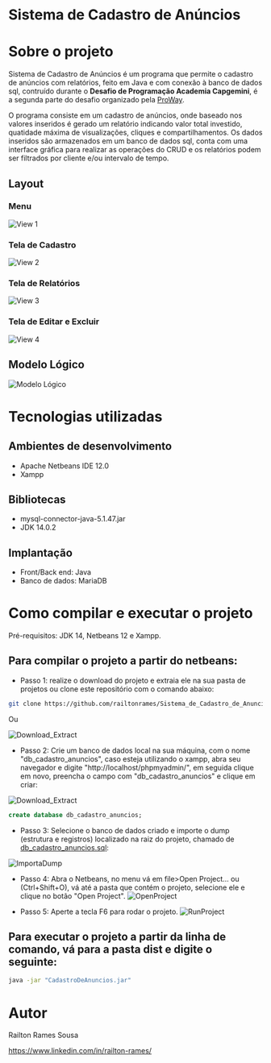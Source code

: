 # Sistema de Cadastro de Anúncios

# Sobre o projeto

Sistema de Cadastro de Anúncios é um programa que permite o cadastro de anúncios com relatórios, feito em Java e com conexão à banco de dados sql, contruído durante o **Desafio de Programação Academia Capgemini**, é a segunda parte do desafio organizado pela [ProWay](https://www.proway.com.br/academiatecnicacapgeminidesafio "Site do Desafio").

O programa consiste em um cadastro de anúncios, onde baseado nos valores inseridos é gerado um relatório indicando valor total investido, quatidade máxima de visualizações, cliques e compartilhamentos. Os dados inseridos são armazenados em um banco de dados sql, conta com uma interface gráfica para realizar as operações do CRUD e os relatórios podem ser filtrados por cliente e/ou intervalo de tempo.

## Layout
### Menu
![View 1](https://github.com/railtonrames/Sistema_de_Cadastro_de_Anuncios/blob/master/assets/View_Menu.PNG)
### Tela de Cadastro
![View 2](https://github.com/railtonrames/Sistema_de_Cadastro_de_Anuncios/blob/master/assets/View_Cadastrar_Ex.PNG)
### Tela de Relatórios
![View 3](https://github.com/railtonrames/Sistema_de_Cadastro_de_Anuncios/blob/master/assets/View_Relatorios_Ex.PNG)
### Tela de Editar e Excluir
![View 4](https://github.com/railtonrames/Sistema_de_Cadastro_de_Anuncios/blob/master/assets/View_Editar-Excluir.PNG)

## Modelo Lógico
![Modelo Lógico](https://github.com/railtonrames/Sistema_de_Cadastro_de_Anuncios/blob/master/assets/L%C3%B3gico_Cadastro_de_Anuncios.png)

# Tecnologias utilizadas
## Ambientes de desenvolvimento
- Apache Netbeans IDE 12.0
- Xampp
## Bibliotecas
- mysql-connector-java-5.1.47.jar
- JDK 14.0.2
## Implantação
- Front/Back end: Java
- Banco de dados: MariaDB

# Como compilar e executar o projeto
Pré-requisitos: JDK 14, Netbeans 12 e Xampp.

## Para compilar o projeto a partir do netbeans:
- Passo 1: realize o download do projeto e extraia ele na sua pasta de projetos ou clone este repositório com o comando abaixo: 

```bash
git clone https://github.com/railtonrames/Sistema_de_Cadastro_de_Anuncios.git
```
Ou

![Download_Extract](https://github.com/railtonrames/Sistema_de_Cadastro_de_Anuncios/blob/master/assets/Download_Extract.png)

- Passo 2: Crie um banco de dados local na sua máquina, com o nome "db_cadastro_anuncios", caso esteja utilizando o xampp, abra seu navegador e digite "http://localhost/phpmyadmin/", em seguida clique em novo, preencha o campo com "db_cadastro_anuncios" e clique em criar:

![Download_Extract](https://github.com/railtonrames/Sistema_de_Cadastro_de_Anuncios/blob/master/assets/CriaBD_Local.png)

```sql
create database db_cadastro_anuncios;
```

- Passo 3: Selecione o banco de dados criado e importe o dump (estrutura e registros) localizado na raiz do projeto, chamado de [db_cadastro_anuncios.sql](https://github.com/railtonrames/Sistema_de_Cadastro_de_Anuncios/blob/master/db_cadastro_anuncios.sql):

![ImportaDump](https://github.com/railtonrames/Sistema_de_Cadastro_de_Anuncios/blob/master/assets/ImportaDump.png)

- Passo 4: Abra o Netbeans, no menu vá em file>Open Project... ou (Ctrl+Shift+O), vá até a pasta que contém o projeto, selecione ele e clique no botão "Open Project".
![OpenProject](https://github.com/railtonrames/Sistema_de_Cadastro_de_Anuncios/blob/master/assets/OpenProject.PNG)

- Passo 5: Aperte a tecla F6 para rodar o projeto.
![RunProject](https://github.com/railtonrames/Sistema_de_Cadastro_de_Anuncios/blob/master/assets/RunProject.PNG)

## Para executar o projeto a partir da linha de comando, vá para a pasta dist e digite o seguinte:
```bash
java -jar "CadastroDeAnuncios.jar"
```

# Autor

Railton Rames Sousa

https://www.linkedin.com/in/railton-rames/
